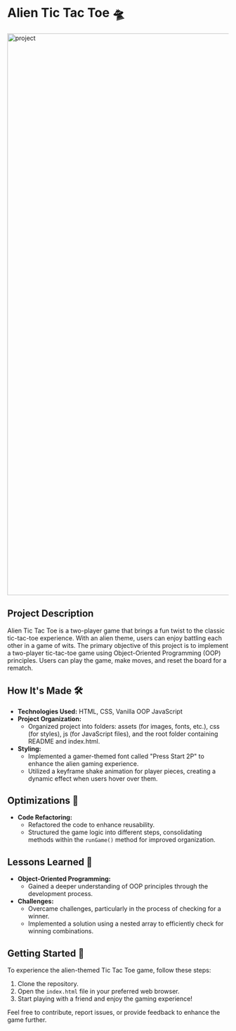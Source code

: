 # Alien Tic Tac Toe 🛸

<img width="1279" alt="project" src="https://github.com/anaiscmateus/morning-challenge-tic-tac-toe/assets/75923327/bd201cd5-057c-41d0-8e65-2a013eebc434">

## Project Description

Alien Tic Tac Toe is a two-player game that brings a fun twist to the classic tic-tac-toe experience. With an alien theme, users can enjoy battling each other in a game of wits. The primary objective of this project is to implement a two-player tic-tac-toe game using Object-Oriented Programming (OOP) principles. Users can play the game, make moves, and reset the board for a rematch.

## How It's Made 🛠️

- **Technologies Used:** HTML, CSS, Vanilla OOP JavaScript
- **Project Organization:**
  - Organized project into folders: assets (for images, fonts, etc.), css (for styles), js (for JavaScript files), and the root folder containing README and index.html.
- **Styling:**
  - Implemented a gamer-themed font called "Press Start 2P" to enhance the alien gaming experience.
  - Utilized a keyframe shake animation for player pieces, creating a dynamic effect when users hover over them.

## Optimizations 🚀

- **Code Refactoring:**
  - Refactored the code to enhance reusability.
  - Structured the game logic into different steps, consolidating methods within the `runGame()` method for improved organization.

## Lessons Learned 🧠

- **Object-Oriented Programming:**
  - Gained a deeper understanding of OOP principles through the development process.
- **Challenges:**
  - Overcame challenges, particularly in the process of checking for a winner.
  - Implemented a solution using a nested array to efficiently check for winning combinations.

## Getting Started 🚀

To experience the alien-themed Tic Tac Toe game, follow these steps:

1. Clone the repository.
2. Open the `index.html` file in your preferred web browser.
3. Start playing with a friend and enjoy the gaming experience!

Feel free to contribute, report issues, or provide feedback to enhance the game further.
